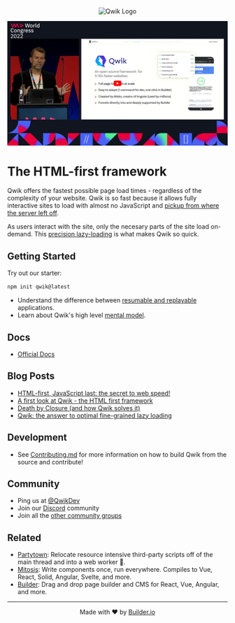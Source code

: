 <br />

<p align="center">
  <img alt="Qwik Logo" width="400" src="https://cdn.builder.io/api/v1/image/assets%2FYJIGb4i01jvw0SRdL5Bt%2F667ab6c2283d4c4d878fb9083aacc10f" />
</p>

<a href="https://youtu.be/0dC11DMR3fU?t=154">
  <img width="1229" alt="WWC22 - Qwik + Partytown: How to remove 99% of JavaScript from main thread" src=".github/assets/Qwik-video-thumbnail.png">
</a>

# The HTML-first framework

Qwik offers the fastest possible page load times - regardless of the complexity of your website. Qwik is so fast because it allows fully interactive sites to load with almost no JavaScript and [pickup from where the server left off](https://github.com/BuilderIO/qwik/blob/main/packages/docs/src/routes/docs/concepts/resumable.mdx).

As users interact with the site, only the necesary parts of the site load on-demand. This [precision lazy-loading](https://github.com/BuilderIO/qwik/blob/main/packages/docs/src/routes/docs/concepts/progressive.mdx) is what makes Qwik so quick.

## Getting Started

Try out our starter:

```bash
npm init qwik@latest
```

- Understand the difference between [resumable and replayable](https://github.com/BuilderIO/qwik/blob/main/packages/docs/src/routes/docs/concepts/resumable.mdx) applications.
- Learn about Qwik's high level [mental model](https://github.com/BuilderIO/qwik/blob/main/packages/docs/src/routes/docs/think-qwik.mdx).

## Docs

- [Official Docs](https://qwik.builder.io/)

## Blog Posts

- [HTML-first, JavaScript last: the secret to web speed!](https://dev.to/mhevery/html-first-javascript-last-the-secret-to-web-speed-4ic9)
- [A first look at Qwik - the HTML first framework](https://dev.to/mhevery/a-first-look-at-qwik-the-html-first-framework-af)
- [Death by Closure (and how Qwik solves it)](https://dev.to/mhevery/death-by-closure-and-how-qwik-solves-it-44jj)
- [Qwik: the answer to optimal fine-grained lazy loading](https://dev.to/mhevery/qwik-the-answer-to-optimal-fine-grained-lazy-loading-2hdp)

## Development

- See [Contributing.md](https://github.com/BuilderIO/qwik/blob/main/CONTRIBUTING.md) for more information on how to build Qwik from the source and contribute!

## Community

- Ping us at [@QwikDev](https://twitter.com/QwikDev)
- Join our [Discord](https://qwik.builder.io/chat) community
- Join all the [other community groups](https://qwikcommunity.com)

## Related

- [Partytown](https://partytown.builder.io/): Relocate resource intensive third-party scripts off of the main thread and into a web worker 🎉.
- [Mitosis](https://github.com/BuilderIO/mitosis): Write components once, run everywhere. Compiles to Vue, React, Solid, Angular, Svelte, and more.
- [Builder](https://github.com/BuilderIO/builder): Drag and drop page builder and CMS for React, Vue, Angular, and more.

---

<p align="center">
  Made with ❤️ by <a target="_blank" href="https://www.builder.io/">Builder.io</a>
</p>

